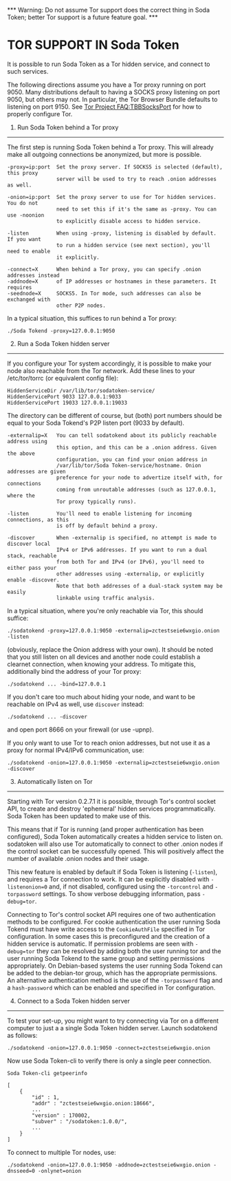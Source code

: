 *** Warning: Do not assume Tor support does the correct thing in Soda Token; better Tor support is a future feature goal. ***

TOR SUPPORT IN Soda Token
====================

It is possible to run Soda Token as a Tor hidden service, and connect to such services.

The following directions assume you have a Tor proxy running on port 9050. Many distributions default to having a SOCKS proxy listening on port 9050, but others may not. In particular, the Tor Browser Bundle defaults to listening on port 9150. See [Tor Project FAQ:TBBSocksPort](https://www.torproject.org/docs/faq.html.en#TBBSocksPort) for how to properly
configure Tor.


1. Run Soda Token behind a Tor proxy
-------------------------------

The first step is running Soda Token behind a Tor proxy. This will already make all
outgoing connections be anonymized, but more is possible.

	-proxy=ip:port  Set the proxy server. If SOCKS5 is selected (default), this proxy
	                server will be used to try to reach .onion addresses as well.

	-onion=ip:port  Set the proxy server to use for Tor hidden services. You do not
	                need to set this if it's the same as -proxy. You can use -noonion
	                to explicitly disable access to hidden service.

	-listen         When using -proxy, listening is disabled by default. If you want
	                to run a hidden service (see next section), you'll need to enable
	                it explicitly.

	-connect=X      When behind a Tor proxy, you can specify .onion addresses instead
	-addnode=X      of IP addresses or hostnames in these parameters. It requires
	-seednode=X     SOCKS5. In Tor mode, such addresses can also be exchanged with
	                other P2P nodes.

In a typical situation, this suffices to run behind a Tor proxy:

	./Soda Tokend -proxy=127.0.0.1:9050


2. Run a Soda Token hidden server
----------------------------

If you configure your Tor system accordingly, it is possible to make your node also
reachable from the Tor network. Add these lines to your /etc/tor/torrc (or equivalent
config file):

	HiddenServiceDir /var/lib/tor/sodatoken-service/
	HiddenServicePort 9033 127.0.0.1:9033
	HiddenServicePort 19033 127.0.0.1:19033

The directory can be different of course, but (both) port numbers should be equal to
your Soda Tokend's P2P listen port (9033 by default).

	-externalip=X   You can tell sodatokend about its publicly reachable address using
	                this option, and this can be a .onion address. Given the above
	                configuration, you can find your onion address in
	                /var/lib/tor/Soda Token-service/hostname. Onion addresses are given
	                preference for your node to advertize itself with, for connections
	                coming from unroutable addresses (such as 127.0.0.1, where the
	                Tor proxy typically runs).

	-listen         You'll need to enable listening for incoming connections, as this
	                is off by default behind a proxy.

	-discover       When -externalip is specified, no attempt is made to discover local
	                IPv4 or IPv6 addresses. If you want to run a dual stack, reachable
	                from both Tor and IPv4 (or IPv6), you'll need to either pass your
	                other addresses using -externalip, or explicitly enable -discover.
	                Note that both addresses of a dual-stack system may be easily
	                linkable using traffic analysis.

In a typical situation, where you're only reachable via Tor, this should suffice:

	./sodatokend -proxy=127.0.0.1:9050 -externalip=zctestseie6wxgio.onion -listen

(obviously, replace the Onion address with your own). It should be noted that you still
listen on all devices and another node could establish a clearnet connection, when knowing
your address. To mitigate this, additionally bind the address of your Tor proxy:

	./sodatokend ... -bind=127.0.0.1

If you don't care too much about hiding your node, and want to be reachable on IPv4
as well, use `discover` instead:

	./sodatokend ... -discover

and open port 8666 on your firewall (or use -upnp).

If you only want to use Tor to reach onion addresses, but not use it as a proxy
for normal IPv4/IPv6 communication, use:

	./sodatokend -onion=127.0.0.1:9050 -externalip=zctestseie6wxgio.onion -discover


3. Automatically listen on Tor
--------------------------------

Starting with Tor version 0.2.7.1 it is possible, through Tor's control socket
API, to create and destroy 'ephemeral' hidden services programmatically.
Soda Token has been updated to make use of this.

This means that if Tor is running (and proper authentication has been configured),
Soda Token automatically creates a hidden service to listen on. sodatoken will also use Tor
automatically to connect to other .onion nodes if the control socket can be
successfully opened. This will positively affect the number of available .onion
nodes and their usage.

This new feature is enabled by default if Soda Token is listening (`-listen`), and
requires a Tor connection to work. It can be explicitly disabled with `-listenonion=0`
and, if not disabled, configured using the `-torcontrol` and `-torpassword` settings.
To show verbose debugging information, pass `-debug=tor`.

Connecting to Tor's control socket API requires one of two authentication methods to be 
configured. For cookie authentication the user running Soda Tokend must have write access 
to the `CookieAuthFile` specified in Tor configuration. In some cases this is 
preconfigured and the creation of a hidden service is automatic. If permission problems 
are seen with `-debug=tor` they can be resolved by adding both the user running tor and 
the user running Soda Tokend to the same group and setting permissions appropriately. On 
Debian-based systems the user running Soda Tokend can be added to the debian-tor group, 
which has the appropriate permissions. An alternative authentication method is the use 
of the `-torpassword` flag and a `hash-password` which can be enabled and specified in 
Tor configuration.


4. Connect to a Soda Token hidden server
-----------------------------------

To test your set-up, you might want to try connecting via Tor on a different computer to just a
a single Soda Token hidden server. Launch sodatokend as follows:

	./sodatokend -onion=127.0.0.1:9050 -connect=zctestseie6wxgio.onion

Now use Soda Token-cli to verify there is only a single peer connection.

	Soda Token-cli getpeerinfo

	[
	    {
	        "id" : 1,
	        "addr" : "zctestseie6wxgio.onion:18666",
	        ...
	        "version" : 170002,
	        "subver" : "/sodatoken:1.0.0/",
	        ...
	    }
	]

To connect to multiple Tor nodes, use:

	./sodatokend -onion=127.0.0.1:9050 -addnode=zctestseie6wxgio.onion -dnsseed=0 -onlynet=onion

